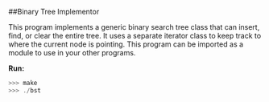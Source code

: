 ##Binary Tree Implementor

This program implements a generic binary search tree class that can insert,
find, or clear the entire tree. It uses a separate iterator class to keep
track to where the current node is pointing. This program can be imported as a module to use in your other programs.

**Run:** 
```c++
>>> make
>>> ./bst
```


